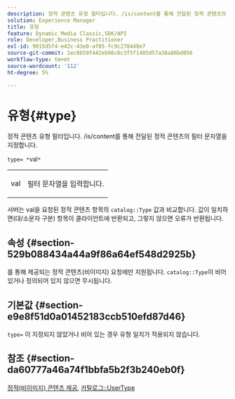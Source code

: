 ```yaml
---
description: 정적 콘텐츠 유형 필터입니다. /is/content를 통해 전달된 정적 콘텐츠의 필터 문자열을 지정합니다.
solution: Experience Manager
title: 유형
feature: Dynamic Media Classic,SDK/API
role: Developer,Business Practitioner
exl-id: 9015d5f4-e42c-43e0-af85-fc9c278448e7
source-git-commit: 1ec8b59f442eb96c6c3f5f1405d57a38a86bd056
workflow-type: tm+mt
source-wordcount: '112'
ht-degree: 5%

---
```


# 유형{#type}

정적 콘텐츠 유형 필터입니다. /is/content를 통해 전달된 정적 콘텐츠의 필터 문자열을 지정합니다.

`type= *`val`*`

<table id="simpletable_B66354A826434A678F3DBC686A0F1436"> 
 <tr class="strow"> 
  <td class="stentry"> <p><span class="varname"> val</span> </p> </td> 
  <td class="stentry"> <p>필터 문자열을 입력합니다. </p></td> 
 </tr> 
</table>

서버는 val을 요청된 정적 콘텐츠 항목의 `catalog::Type` 값과 비교합니다. 값이 일치하면(대/소문자 구분) 항목이 클라이언트에 반환되고, 그렇지 않으면 오류가 반환됩니다.

## 속성 {#section-529b088434a44a9f86a64ef548d2925b}

를 통해 제공되는 정적 콘텐츠(비이미지) 요청에만 지원됩니다. `catalog::Type`이 비어 있거나 정의되어 있지 않으면 무시됩니다.

## 기본값 {#section-e9e8f51d0a01452183ccb510efd87d46}

`type=` 이 지정되지 않았거나 비어 있는 경우 유형 일치가 적용되지 않습니다.

## 참조 {#section-da60777a46a74f1bbfa5b2f3b240eb0f}

[정적(비이미지) 콘텐츠 제공](../../../../../is-api/http-ref/image-serving-api-ref/c-http-protocol-reference/c-syntax-and-features/r-serving-static-non-image-content.md#reference-cbe50e697fdf4c7bbb0084f98b7739da),  [카탈로그::UserType](/help/aem-is-ir-api/is-api/image-catalog/image-serving-api-ref/c-image-catalog-reference/c-image-svg-data-reference/c-image-data-reference/r-usertype-cat.md)
